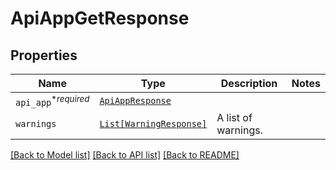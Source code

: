 # ApiAppGetResponse



## Properties
Name | Type | Description | Notes
------------ | ------------- | ------------- | -------------
| `api_app`<sup>*_required_</sup> | [```ApiAppResponse```](ApiAppResponse.md) |    |  |
| `warnings` | [```List[WarningResponse]```](WarningResponse.md) |  A list of warnings.  |  |

[[Back to Model list]](../README.md#documentation-for-models) [[Back to API list]](../README.md#documentation-for-api-endpoints) [[Back to README]](../README.md)


